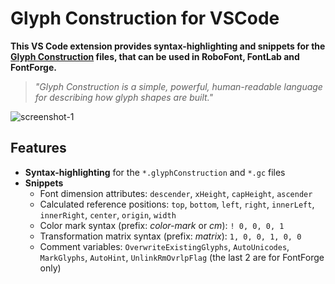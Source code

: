# Glyph Construction for VSCode

**This VS Code extension provides syntax-highlighting and snippets for the [Glyph Construction](https://github.com/typemytype/GlyphConstruction#readme) files, that can be used in RoboFont, FontLab and FontForge.**

> _"Glyph Construction is a simple, powerful, human-readable language for describing how glyph shapes are built."_

![screenshot-1](https://github.com/adbac/GlyphConstruction-Language-Extension/assets/126618591/6f86a68c-5cca-4b43-8f00-f44c11095fdb)

## Features

- **Syntax-highlighting** for the `*.glyphConstruction` and `*.gc` files
- **Snippets**
    - Font dimension attributes: `descender`, `xHeight`, `capHeight`, `ascender`
    - Calculated reference positions: `top`, `bottom`, `left`, `right`, `innerLeft`, `innerRight`, `center`, `origin`, `width`
    - Color mark syntax (prefix: _color-mark_ or _cm_): `! 0, 0, 0, 1`
    - Transformation matrix syntax (prefix: _matrix_): `1, 0, 0, 1, 0, 0`
    - Comment variables: `OverwriteExistingGlyphs`, `AutoUnicodes`, `MarkGlyphs`, `AutoHint`, `UnlinkRmOvrlpFlag` (the last 2 are for FontForge only)
